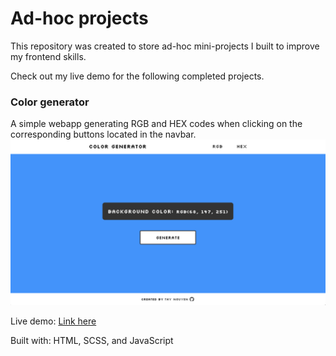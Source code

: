 # Ad-hoc projects
This repository was created to store ad-hoc mini-projects I built to improve my frontend skills.

Check out my live demo for the following completed projects.

### Color generator
A simple webapp generating RGB and HEX codes when clicking on the corresponding buttons located in the navbar.
![color-generator-desktop-screenshot](./screenshots/color-generator.png)

Live demo: [Link here](https://thynguyen.dev/adhoc-projects/color-generator/index.html)

Built with: HTML, SCSS, and JavaScript
